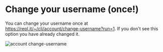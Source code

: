 # Change your username (once!)

You can change your username once at https://repl.it/~/cli/account/change-username?run=1. If you don't see this option you have already changed it.

![account change-username](/images/misc/account-change-username.png)